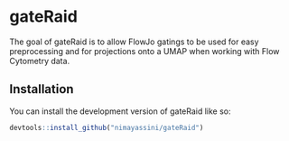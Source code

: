 
<!-- README.md is generated from README.Rmd. Please edit that file -->

# gateRaid

<!-- badges: start -->
<!-- badges: end -->

The goal of gateRaid is to allow FlowJo gatings to be used for easy
preprocessing and for projections onto a UMAP when working with Flow
Cytometry data.

## Installation

You can install the development version of gateRaid like so:

``` r
devtools::install_github("nimayassini/gateRaid")
```
